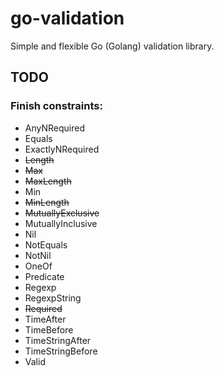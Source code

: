 # go-validation

Simple and flexible Go (Golang) validation library.

## TODO

### Finish constraints:

* AnyNRequired
* Equals
* ExactlyNRequired
* ~~Length~~
* ~~Max~~
* ~~MaxLength~~
* Min
* ~~MinLength~~
* ~~MutuallyExclusive~~
* MutuallyInclusive
* Nil
* NotEquals
* NotNil
* OneOf
* Predicate
* Regexp
* RegexpString
* ~~Required~~
* TimeAfter
* TimeBefore
* TimeStringAfter
* TimeStringBefore
* Valid
